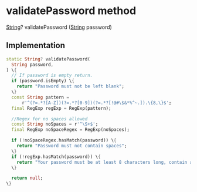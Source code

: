 


# validatePassword method








[String](https://api.flutter.dev/flutter/dart-core/String-class.html)? validatePassword
([String](https://api.flutter.dev/flutter/dart-core/String-class.html) password)








## Implementation

```dart
static String? validatePassword(
  String password,
) \{
  // If password is empty return.
  if (password.isEmpty) \{
    return "Password must not be left blank";
  \}
  const String pattern =
      r'^(?=.*?[A-Z])(?=.*?[0-9])(?=.*?[!@#\$&*%^~.]).\{8,\}$';
  final RegExp regExp = RegExp(pattern);

  //Regex for no spaces allowed
  const String noSpaces = r'^\S+$';
  final RegExp noSpaceRegex = RegExp(noSpaces);

  if (!noSpaceRegex.hasMatch(password)) \{
    return "Password must not contain spaces";
  \}
  if (!regExp.hasMatch(password)) \{
    return "Your password must be at least 8 characters long, contain at least one numeric, one uppercase and one lowercase letters and one special character (@,#,\$,etc.)";
  \}

  return null;
\}
```







